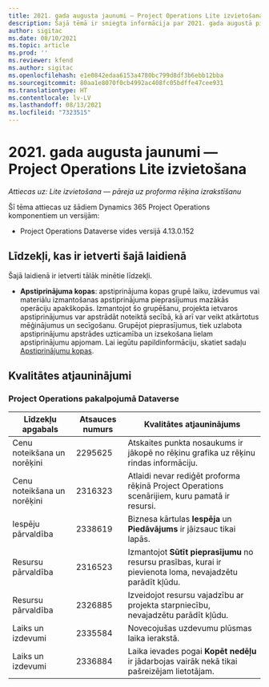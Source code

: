 ```yaml
---
title: 2021. gada augusta jaunumi — Project Operations Lite izvietošana
description: Šajā tēmā ir sniegta informācija par 2021. gada augustā pieejamajiem kvalitātes atjauninājumiem Project Operations Lite izvietošanai.
author: sigitac
ms.date: 08/10/2021
ms.topic: article
ms.prod: ''
ms.reviewer: kfend
ms.author: sigitac
ms.openlocfilehash: e1e0842edaa6153a4780bc799d8df3b6ebb12bba
ms.sourcegitcommit: 80aa1e8070f0cb4992ac408fc05bdffe47cee931
ms.translationtype: HT
ms.contentlocale: lv-LV
ms.lasthandoff: 08/13/2021
ms.locfileid: "7323515"
---
```

# <a name="whats-new-august-2021---project-operations-lite-deployment"></a>2021. gada augusta jaunumi — Project Operations Lite izvietošana

_Attiecas uz: Lite izvietošana — pāreja uz proforma rēķina izrakstīšanu_

Šī tēma attiecas uz šādiem Dynamics 365 Project Operations komponentiem un versijām:

  - Project Operations Dataverse vides versijā 4.13.0.152

## <a name="features-included-in-this-release"></a>Līdzekļi, kas ir ietverti šajā laidienā

Šajā laidienā ir ietverti tālāk minētie līdzekļi.

- **Apstiprinājuma kopas**: apstiprinājuma kopas grupē laiku, izdevumus vai materiālu izmantošanas apstiprinājuma pieprasījumus mazākās operāciju apakškopās. Izmantojot šo grupēšanu, projekta ietvaros apstiprinājumus var apstrādāt noteiktā secībā, kā arī var veikt atkārtotus mēģinājumus un secīgošanu. Grupējot pieprasījumus, tiek uzlabota apstiprinājumu apstrādes uzticamība un izsekošana lielam apstiprinājumu apjomam. Lai iegūtu papildinformāciju, skatiet sadaļu [Apstiprinājumu kopas](../../approvals/approval-sets.md).

## <a name="quality-updates"></a>Kvalitātes atjauninājumi

### <a name="project-operations-on-dataverse"></a>Project Operations pakalpojumā Dataverse

| **Līdzekļu apgabals** | **Atsauces numurs** | **Kvalitātes atjauninājums** |
| --- | --- | --- |
| Cenu noteikšana un norēķini | 2295625 | Atskaites punkta nosaukums ir jākopē no rēķinu grafika uz rēķinu rindas informāciju. |
| Cenu noteikšana un norēķini | 2316323 | Atlaidi nevar rediģēt proforma rēķinā Project Operations scenārijiem, kuru pamatā ir resursi. |
|   Iespēju pārvaldība | 2338619 | Biznesa kārtulas **Iespēja** un **Piedāvājums** ir jāizsauc tikai lapās. |
| Resursu pārvaldība | 2316523 | Izmantojot **Sūtīt pieprasījumu** no resursu prasības, kurai ir pievienota loma, nevajadzētu parādīt kļūdu. |
| Resursu pārvaldība | 2326885 | Izveidojot resursu vajadzību ar projekta starpniecību, nevajadzētu parādīt kļūdu. |
| Laiks un izdevumi | 2335584 | Novecojušas uzdevumu plūsmas laika ierakstā. |
| Laiks un izdevumi | 2336884 | Laika ievades pogai **Kopēt nedēļu** ir jādarbojas vairāk nekā tikai pašreizējam lietotājam. |
